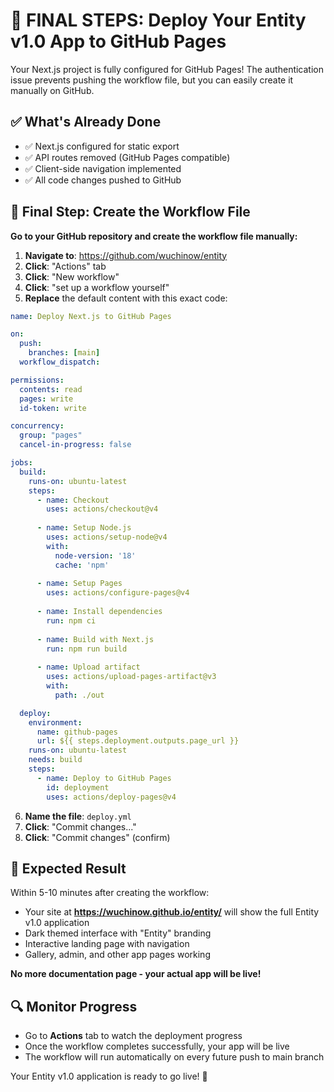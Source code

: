 # 🚀 FINAL STEPS: Deploy Your Entity v1.0 App to GitHub Pages

Your Next.js project is fully configured for GitHub Pages! The authentication issue prevents pushing the workflow file, but you can easily create it manually on GitHub.

## ✅ What's Already Done
- ✅ Next.js configured for static export
- ✅ API routes removed (GitHub Pages compatible)
- ✅ Client-side navigation implemented
- ✅ All code changes pushed to GitHub

## 🎯 Final Step: Create the Workflow File

**Go to your GitHub repository and create the workflow file manually:**

1. **Navigate to**: https://github.com/wuchinow/entity
2. **Click**: "Actions" tab
3. **Click**: "New workflow" 
4. **Click**: "set up a workflow yourself"
5. **Replace** the default content with this exact code:

```yaml
name: Deploy Next.js to GitHub Pages

on:
  push:
    branches: [main]
  workflow_dispatch:

permissions:
  contents: read
  pages: write
  id-token: write

concurrency:
  group: "pages"
  cancel-in-progress: false

jobs:
  build:
    runs-on: ubuntu-latest
    steps:
      - name: Checkout
        uses: actions/checkout@v4
        
      - name: Setup Node.js
        uses: actions/setup-node@v4
        with:
          node-version: '18'
          cache: 'npm'
          
      - name: Setup Pages
        uses: actions/configure-pages@v4
        
      - name: Install dependencies
        run: npm ci
        
      - name: Build with Next.js
        run: npm run build
        
      - name: Upload artifact
        uses: actions/upload-pages-artifact@v3
        with:
          path: ./out

  deploy:
    environment:
      name: github-pages
      url: ${{ steps.deployment.outputs.page_url }}
    runs-on: ubuntu-latest
    needs: build
    steps:
      - name: Deploy to GitHub Pages
        id: deployment
        uses: actions/deploy-pages@v4
```

6. **Name the file**: `deploy.yml`
7. **Click**: "Commit changes..."
8. **Click**: "Commit changes" (confirm)

## 🎉 Expected Result

Within 5-10 minutes after creating the workflow:

- Your site at **https://wuchinow.github.io/entity/** will show the full Entity v1.0 application
- Dark themed interface with "Entity" branding
- Interactive landing page with navigation
- Gallery, admin, and other app pages working

**No more documentation page - your actual app will be live!**

## 🔍 Monitor Progress

- Go to **Actions** tab to watch the deployment progress
- Once the workflow completes successfully, your app will be live
- The workflow will run automatically on every future push to main branch

Your Entity v1.0 application is ready to go live! 🚀